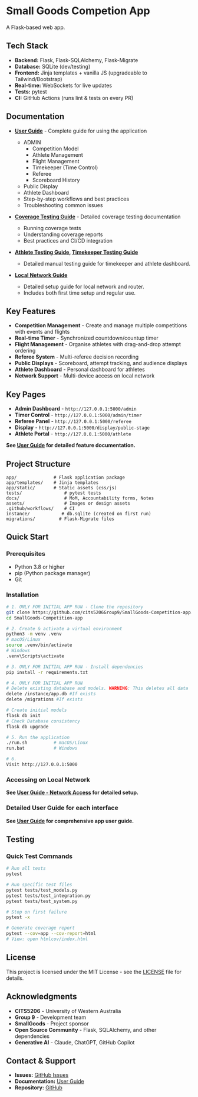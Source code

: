 # Small Goods Competion App

A Flask-based web app.

## Tech Stack

- **Backend:** Flask, Flask-SQLAlchemy, Flask-Migrate
- **Database:** SQLite (dev/testing)
- **Frontend:** Jinja templates + vanilla JS (upgradeable to Tailwind/Bootstrap)
- **Real-time:** WebSockets for live updates
- **Tests:** pytest
- **CI:** GitHub Actions (runs lint & tests on every PR)


## Documentation

- **[User Guide](./USER_GUIDE.md)** - Complete guide for using the application
  - ADMIN 
    - Competition Model
    - Athlete Management
    - Flight Management
    - Timekeeper (Time Control)
    - Referee
    - Scoreboard History
  - Public Display
  - Athlete Dashboard
  - Step-by-step workflows and best practices
  - Troubleshooting common issues

- **[Coverage Testing Guide](docs/COVERAGE_TESTING_GUIDE.md)** - Detailed coverage testing documentation
  - Running coverage tests
  - Understanding coverage reports
  - Best practices and CI/CD integration

- **[Athlete Testing Guide](docs/Athlete_Testing_Guide.md), [Timekeeper Testing Guide](docs/Timekeeper-testing-guide.md)** 
  - Detailed manual testing guide for timekeeper and athlete dashboard.

- **[Local Network Guide](ops/router/Network-Guideline.md)**
  - Detailed setup guide for local network and router.
  - Includes both first time setup and regular use.


##  Key Features

- **Competition Management** - Create and manage multiple competitions with events and flights
- **Real-time Timer** - Synchronized countdown/countup timer
- **Flight Management** - Organise athletes with drag-and-drop attempt ordering
- **Referee System** - Multi-referee decision recording
- **Public Displays** - Scoreboard, attempt tracking, and audience displays
- **Athlete Dashboard** - Personal dashboard for athletes
- **Network Support** - Multi-device access on local network


## Key Pages

- **Admin Dashboard** - `http://127.0.0.1:5000/admin`
- **Timer Control** - `http://127.0.0.1:5000/admin/timer`
- **Referee Panel** - `http://127.0.0.1:5000/referee`
- **Display** - `http://127.0.0.1:5000/display/public-stage`
- **Athlete Portal** - `http://127.0.0.1:5000/athlete`

**See [User Guide](./USER_GUIDE.md) for detailed feature documentation.**


## Project Structure

```
app/              # Flask application package
app/templates/    # Jinja templates
app/static/       # Static assets (css/js)
tests/                # pytest tests
docs/                 # MoM, Accountability forms, Notes
assets/               # Images or design assets
.github/workflows/    # CI
instance/            # db.sqlite (created on first run)
migrations/         # Flask-Migrate files
```

## Quick Start

### Prerequisites

- Python 3.8 or higher
- pip (Python package manager)
- Git

### Installation

```bash
# 1. ONLY FOR INITIAL APP RUN - Clone the repository
git clone https://github.com/cits5206Group9/SmallGoods-Competition-app.git
cd SmallGoods-Competition-app

# 2. Create & activate a virtual environment
python3 -m venv .venv
# macOS/Linux
source .venv/bin/activate
# Windows
.venv\Scripts\activate

# 3. ONLY FOR INITIAL APP RUN - Install dependencies
pip install -r requirements.txt

# 4. ONLY FOR INITIAL APP RUN
# Delete existing database and models. WARNING: This deletes all data
delete /instance/app.db #If exists
delete /migrations #If exists

# Create initial models
flask db init
# Check Database consistency
flask db upgrade

# 5. Run the application
./run.sh          # macOS/Linux
run.bat           # Windows

# 6.
Visit http://127.0.0.1:5000
```

### Accessing on Local Network

**See [User Guide - Network Access](/ops/Network-Guideline.md) for detailed setup.**

### Detailed User Guide for each interface
**See [User Guide](./USER_GUIDE.md) for comprehensive app user guide.**

## Testing

### Quick Test Commands

```bash
# Run all tests
pytest

# Run specific test files
pytest tests/test_models.py
pytest tests/test_integration.py
pytest tests/test_system.py

# Stop on first failure
pytest -x

# Generate coverage report
pytest --cov=app --cov-report=html
# View: open htmlcov/index.html
```

## License

This project is licensed under the MIT License - see the [LICENSE](LICENSE) file for details.


## Acknowledgments

- **CITS5206** - University of Western Australia
- **Group 9** - Development team
- **SmallGoods** - Project sponsor
- **Open Source Community** - Flask, SQLAlchemy, and other dependencies
- **Generative AI** - Claude, ChatGPT, GitHub Copilot


## Contact & Support

- **Issues:** [GitHub Issues](https://github.com/cits5206Group9/SmallGoods-Competition-app/issues)
- **Documentation:** [User Guide](USER_GUIDE.md)
- **Repository:** [GitHub](https://github.com/cits5206Group9/SmallGoods-Competition-app)




